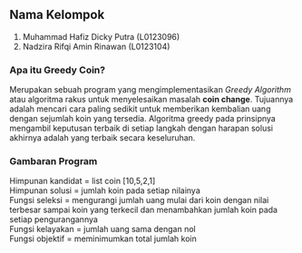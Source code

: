 ## Nama Kelompok
1. Muhammad Hafiz Dicky Putra (L0123096)  
2. Nadzira Rifqi Amin Rinawan (L0123104)  

### Apa itu Greedy Coin?
Merupakan sebuah program yang mengimplementasikan _Greedy Algorithm_ atau algoritma rakus untuk menyelesaikan masalah **coin change**. Tujuannya adalah mencari cara paling sedikit untuk memberikan kembalian uang dengan sejumlah koin yang tersedia. Algoritma greedy pada prinsipnya mengambil keputusan terbaik di setiap langkah dengan harapan solusi akhirnya adalah yang terbaik secara keseluruhan.

### Gambaran Program
Himpunan kandidat = list coin [10,5,2,1]  
Himpunan solusi = jumlah koin pada setiap nilainya  
Fungsi seleksi = mengurangi jumlah uang mulai dari koin dengan nilai terbesar sampai koin yang terkecil dan menambahkan jumlah koin pada setiap pengurangannya  
Fungsi kelayakan = jumlah uang sama dengan nol  
Fungsi objektif = meminimumkan total jumlah koin  

